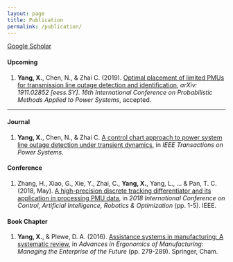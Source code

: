 ```yaml
---
layout: page
title: Publication
permalink: /publication/
---
```

[Google Scholar](https://scholar.google.com/citations?user=pWnVbHQAAAAJ&hl=en)
#### Upcoming
1. **Yang, X.**, Chen, N., & Zhai C. (2019). [Optimal placement of limited PMUs for transmission line outage detection and identification](https://arxiv.org/abs/1911.02852), *arXiv: 1911.02852 [eess.SY]*. 
*16th International Conference on Probabilistic Methods Applied to Power Systems*, accepted.

----

#### Journal
1. **Yang, X.**, Chen, N., & Zhai C. [A control chart approach to power system line outage detection under transient dynamics](https://ieeexplore.ieee.org/document/9132677), in *IEEE Transactions on Power Systems*.

#### Conference
1. Zhang, H., Xiao, G., Xie, Y., Zhai, C., **Yang, X.**, Yang, L., ... & Pan, T. C. (2018, May). [A high-precision discrete tracking differentiator and its application in processing PMU data](https://ieeexplore.ieee.org/abstract/document/8698409/), in *2018 International Conference on Control, Artificial Intelligence, Robotics & Optimization* (pp. 1-5). IEEE.

#### Book Chapter
1. **Yang, X.**, & Plewe, D. A. (2016). [Assistance systems in manufacturing: A systematic review](https://link.springer.com/chapter/10.1007/978-3-319-41697-7_25), in *Advances in Ergonomics of Manufacturing: Managing the Enterprise of the Future* (pp. 279-289). Springer, Cham.
